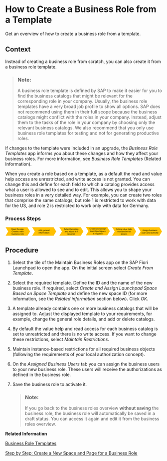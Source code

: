 <!-- loioec310a8b669a45ca898dc4dd91d97de2 -->

# How to Create a Business Role from a Template

Get an overview of how to create a business role from a template.



<a name="loioec310a8b669a45ca898dc4dd91d97de2__HowToCreateBusinessRoleFromTemplate_context"/>

## Context

Instead of creating a business role from scratch, you can also create it from a business role template.

> ### Note:  
> A business role template is defined by SAP to make it easier for you to find the business catalogs that might be relevant for the corresponding role in your company. Usually, the business role templates have a very broad job profile to show all options. SAP does not recommend using them in their full scope because the business catalogs might conflict with the roles in your company. Instead, adjust them to the tasks of the role in your company by choosing only the relevant business catalogs. We also recommend that you only use business role templates for testing and not for generating productive roles.

If changes to the template were included in an upgrade, the *Business Role Templates* app informs you about these changes and how they affect your business roles. For more information, see *Business Role Templates* \(Related Information\).

When you create a role based on a template, as a default the read and value help access are unrestricted, and write access is not granted. You can change this and define for each field to which a catalog provides access what a user is allowed to see and to edit. This allows you to shape your business roles in a very detailed way. For example, you can create two roles that comprise the same catalogs, but role 1 is restricted to work with data for the US, and role 2 is restricted to work only with data for Germany.



### Process Steps

 ![](images/How_to_Create_a_Business_Role_from_a_Template_7d0a47f.png) 



<a name="loioec310a8b669a45ca898dc4dd91d97de2__HowToCreateBusinessRoleFromTemplate_steps"/>

## Procedure

1.  Select the tile of the Maintain Business Roles app on the SAP Fiori Launchpad to open the app. On the initial screen select *Create From Template*.

2.  Select the required template. Define the ID and the name of the new business role. If required, select *Create and Assign Launchpad Space Based on Space Template* and define the new space ID \(for more information, see the *Related information* section below\). Click *OK*.

3.  A template already contains one or more business catalogs that will be assigned to. Adjust the displayed template to your requirements, for example, change the general role details, and add or delete catalogs.

4.  By default the value help and read access for each business catalog is set to unrestricted and there is no write access. If you want to change these restrictions, select *Maintain Restrictions*.

5.  Maintain instance-based restrictions for all required business objects \(following the requirements of your local authorization concept\).

6.  On the *Assigned Business Users* tab you can assign the business users to your new business role. These users will receive the authorizations as defined in the business role.

7.  Save the business role to activate it.

    > ### Note:  
    > If you go back to the business roles overview **without saving** the business role, the business role will automatically be saved in a draft status. You can access it again and edit it from the business roles overview.


**Related Information**  


[Business Role Templates](business-role-templates-223dfd3.md "You can use this app to you get an overview of the business role templates delivered by SAP.")

[Step by Step: Create a New Space and Page for a Business Role](https://help.sap.com/viewer/4fc8d03390c342da8a60f8ee387bca1a/latest/en-US/ab05d9e086554a08af88d6482deb1bcb.html)

